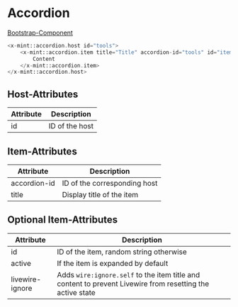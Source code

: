 # Accordion
[Bootstrap-Component](https://getbootstrap.com/docs/5.3/components/accordion/)

```php
<x-mint::accordion.host id="tools">
    <x-mint::accordion.item title="Title" accordion-id="tools" id="item">
        Content
    </x-mint::accordion.item>
</x-mint::accordion.host>
```

## Host-Attributes

| Attribute | Description    |
|-----------|----------------|
| id        | ID of the host |

## Item-Attributes

| Attribute    | Description                  |
|--------------|------------------------------|
| accordion-id | ID of the corresponding host |
| title        | Display title of the item    |

## Optional Item-Attributes
| Attribute       | Description                                                                                                |
|-----------------|------------------------------------------------------------------------------------------------------------|
| id              | ID of the item, random string otherwise                                                                    |
| active          | If the item is expanded by default                                                                         |
| livewire-ignore | Adds `wire:ignore.self` to the item title and content to prevent Livewire from resetting the active state  |
